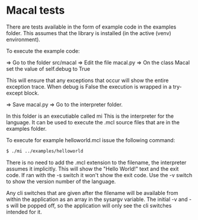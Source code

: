 # Macal tests

There are tests available in the form of example code in the examples folder.
This assumes that the library is installed (in the active (venv) environment).

To execute the example code:

=> Go to the folder src/macal
=> Edit the file macal.py
=> On the class Macal set the value of self.debug to True

This will ensure that any exceptions that occur will show the entire exception trace.
When debug is False the execution is wrapped in a try-except block.

=> Save macal.py
=> Go to the interpreter folder.

In this folder is an executiable called mi
This is the interpreter for the language.
It can be used to execute the .mcl source files that are in the examples folder.

To execute for example helloworld.mcl issue the following command:

```bash
$ ./mi ../examples/helloworld
```

There is no need to add the .mcl extension to the filename, the interpreter assumes it implicitly.
This will show the "Hello World!" text and the exit code.
If ran with the -s switch it won't show the exit code.
Use the -v switch to show the version number of the language.

Any cli switches that are given after the filename will be available from within the application as an array in the sysargv variable.
The initial -v and -s will be popped off, so the application will only see the cli switches intended for it.
